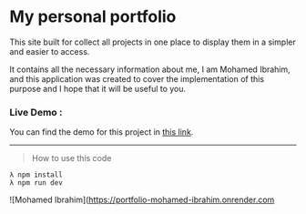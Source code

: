 # My personal portfolio


This site built for collect all projects in one place to display them in a simpler and easier to access.

It contains all the necessary information about me, I am Mohamed Ibrahim, and this application was created to cover the implementation of this purpose and I hope that it will be useful to you.



### Live Demo :

You can find the demo for this project in [this link](https://portfolio-mohamed-ibrahim.onrender.com/).

---

> How to use this code

```
λ npm install
λ npm run dev
```

![Mohamed Ibrahim](https://portfolio-mohamed-ibrahim.onrender.com